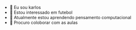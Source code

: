 - 👋 Eu sou karlos
- 👀 Estou interessado em futebol
- 🌱 Atualmente estou aprendendo pensamento computacional
- 💞️ Procuro coloborar com as aulas 


<!---
karlosschmitz/karlosschmitz is a ✨ special ✨ repository because its `README.md` (this file) appears on your GitHub profile.
You can click the Preview link to take a look at your changes.
--->
